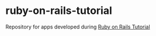 # ruby-on-rails-tutorial

Repository for apps developed during [Ruby on Rails Tutorial](https://www.railstutorial.org/book)
